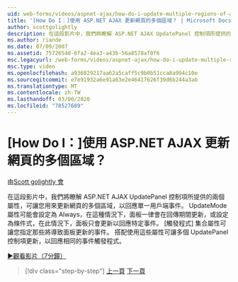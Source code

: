 ```yaml
---
uid: web-forms/videos/aspnet-ajax/how-do-i-update-multiple-regions-of-a-page-with-aspnet-ajax
title: '[How Do I：]使用 ASP.NET AJAX 更新網頁的多個區域？ | Microsoft Docs'
author: scottgolightly
description: 在這段影片中，我們將瞭解 ASP.NET AJAX UpdatePanel 控制項所提供的兩個屬性，可讓您用來更新回應中網頁的多個區域。
ms.author: riande
ms.date: 07/09/2007
ms.assetid: 7572654d-6fa2-4ea3-a43b-56a8578af0f6
msc.legacyurl: /web-forms/videos/aspnet-ajax/how-do-i-update-multiple-regions-of-a-page-with-aspnet-ajax
msc.type: video
ms.openlocfilehash: a936829217aa62a5caff5c9b0b51cca8a994c10e
ms.sourcegitcommit: e7e91932a6e91a63e2e46417626f39d6b244a3ab
ms.translationtype: MT
ms.contentlocale: zh-TW
ms.lasthandoff: 03/06/2020
ms.locfileid: "78527689"
---
```

# <a name="how-do-i-update-multiple-regions-of-a-page-with-aspnet-ajax"></a>[How Do I：]使用 ASP.NET AJAX 更新網頁的多個區域？

由[Scott golightly 會](https://github.com/scottgolightly)

在這段影片中，我們將瞭解 ASP.NET AJAX UpdatePanel 控制項所提供的兩個屬性，可讓您用來更新網頁的多個區域，以回應單一用戶端事件。 UpdateMode 屬性可能會設定為 Always，在這種情況下，面板一律會在回傳期間更新，或設定為條件式，在此情況下，面板只會更新以回應特定事件。 [觸發程式] 集合屬性可讓您指定那些將導致面板更新的事件。 搭配使用這些屬性可讓多個 UpdatePanel 控制項更新，以回應相同的事件觸發程式。

[&#9654;觀看影片（7分鐘）](https://channel9.msdn.com/Blogs/ASP-NET-Site-Videos/how-do-i-update-multiple-regions-of-a-page-with-aspnet-ajax)

> [!div class="step-by-step"]
> [上一頁](how-do-i-implement-the-ajax-after-processing-pattern.md)
> [下一頁](how-do-i-choose-between-methods-of-ajax-page-updates.md)
